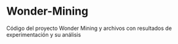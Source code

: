# Wonder-Mining
Código del proyecto Wonder Mining y archivos con resultados de experimentación y su análisis
